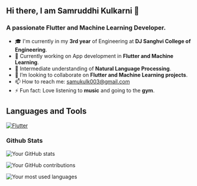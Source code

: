 ## Hi there, I am Samruddhi Kulkarni 👋
### A passionate Flutter and Machine Learning Developer. 

-  🎓 I'm currently in my **3rd year** of Engineering at **DJ Sanghvi College of Engineering**.
- 🔭 Currently working on App development in **Flutter and Machine Learning**.
- 🌱 Intermediate understanding of **Natural Language Processing**.
- 👯 I’m looking to collaborate on **Flutter and Machine Learning projects**.
- 📫 How to reach me: samukulk003@gmail.com
- ⚡ Fun fact: Love listening to **music** and going to the **gym**.

## Languages and Tools

[![Flutter](https://flutter.dev/assets/images/shared/brand/flutter/logo/flutter_logo.png)](https://flutter.dev)






### Github Stats
![Your GitHub stats](https://github-readme-stats.vercel.app/api?username=samkulk003&show_icons=true&theme=98fb98&count_private=true)

![Your GitHub contributions](https://github-readme-streak-stats.herokuapp.com/?user=samkulk003&theme=98fb98)

![Your most used languages](https://github-readme-stats.vercel.app/api/top-langs/?username=samkulk003&layout=compact&hide=html,css&theme=98fb98)
